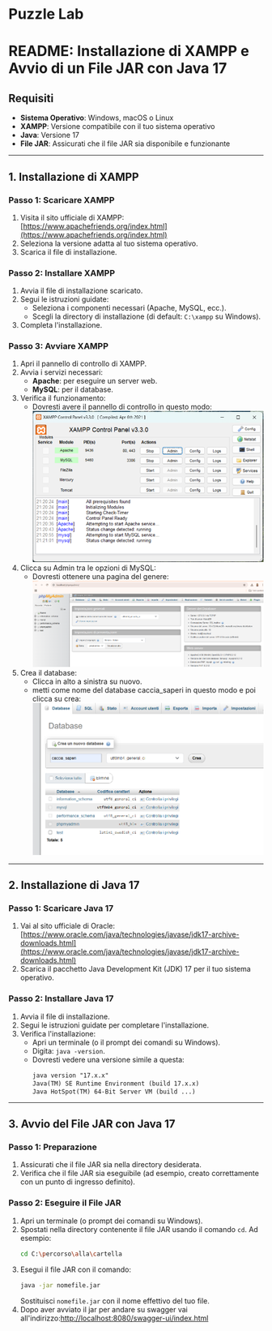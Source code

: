 # Puzzle Lab

# README: Installazione di XAMPP e Avvio di un File JAR con Java 17

## Requisiti
- **Sistema Operativo**: Windows, macOS o Linux
- **XAMPP**: Versione compatibile con il tuo sistema operativo
- **Java**: Versione 17
- **File JAR**: Assicurati che il file JAR sia disponibile e funzionante

---

## 1. Installazione di XAMPP

### Passo 1: Scaricare XAMPP
1. Visita il sito ufficiale di XAMPP: [https://www.apachefriends.org/index.html](https://www.apachefriends.org/index.html)
2. Seleziona la versione adatta al tuo sistema operativo.
3. Scarica il file di installazione.

### Passo 2: Installare XAMPP
1. Avvia il file di installazione scaricato.
2. Segui le istruzioni guidate:
   - Seleziona i componenti necessari (Apache, MySQL, ecc.).
   - Scegli la directory di installazione (di default: `C:\xampp` su Windows).
3. Completa l'installazione.

### Passo 3: Avviare XAMPP
1. Apri il pannello di controllo di XAMPP.
2. Avvia i servizi necessari:
   - **Apache**: per eseguire un server web.
   - **MySQL**: per il database.
3. Verifica il funzionamento:
   - Dovresti avere il pannello di controllo in questo modo:
   ![Screenshot del pannello di controllo XAMPP](img/pannelloXampp.png "XAMPP Control Panel")
4. Clicca su Admin tra le opzioni di MySQL:
   - Dovresti ottenere una pagina del genere:
   ![Screenshot della pagina database](img/paginaDatabase.png "XAMPP database")
5. Crea il database:
   - Clicca in alto a sinistra su nuovo.
   - metti come nome del database caccia_saperi in questo modo e poi clicca su crea:
   ![Screenshot della pagina creazione database](img/creazioneDatabase.png "XAMPP database")
---

## 2. Installazione di Java 17

### Passo 1: Scaricare Java 17
1. Vai al sito ufficiale di Oracle: [https://www.oracle.com/java/technologies/javase/jdk17-archive-downloads.html](https://www.oracle.com/java/technologies/javase/jdk17-archive-downloads.html)
2. Scarica il pacchetto Java Development Kit (JDK) 17 per il tuo sistema operativo.

### Passo 2: Installare Java 17
1. Avvia il file di installazione.
2. Segui le istruzioni guidate per completare l'installazione.
3. Verifica l'installazione:
   - Apri un terminale (o il prompt dei comandi su Windows).
   - Digita: `java -version`.
   - Dovresti vedere una versione simile a questa:
     ```
     java version "17.x.x"
     Java(TM) SE Runtime Environment (build 17.x.x)
     Java HotSpot(TM) 64-Bit Server VM (build ...)
     ```

---

## 3. Avvio del File JAR con Java 17

### Passo 1: Preparazione
1. Assicurati che il file JAR sia nella directory desiderata.
2. Verifica che il file JAR sia eseguibile (ad esempio, creato correttamente con un punto di ingresso definito).

### Passo 2: Eseguire il File JAR
1. Apri un terminale (o prompt dei comandi su Windows).
2. Spostati nella directory contenente il file JAR usando il comando `cd`. Ad esempio:
   ```bash
   cd C:\percorso\alla\cartella
   ```
3. Esegui il file JAR con il comando:
   ```bash
   java -jar nomefile.jar
   ```
   Sostituisci `nomefile.jar` con il nome effettivo del tuo file.
4. Dopo aver avviato il jar per andare su swagger vai all'indirizzo:[http://localhost:8080/swagger-ui/index.html](http://localhost:8080/swagger-ui/index.html)  


